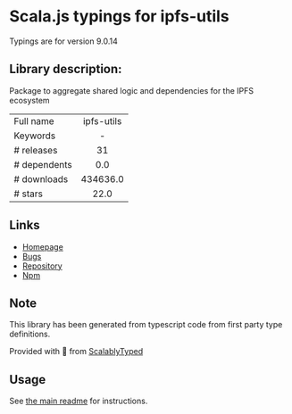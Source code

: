 
# Scala.js typings for ipfs-utils

Typings are for version 9.0.14

## Library description:
Package to aggregate shared logic and dependencies for the IPFS ecosystem

|                    |                 |
| ------------------ | :-------------: |
| Full name          | ipfs-utils |
| Keywords           | - |
| # releases         | 31 |
| # dependents       | 0.0 |
| # downloads        | 434636.0 |
| # stars            | 22.0 |

## Links
- [Homepage](https://github.com/ipfs/js-ipfs-utils#readme)
- [Bugs](https://github.com/ipfs/js-ipfs-utils/issues)
- [Repository](https://github.com/ipfs/js-ipfs-utils)
- [Npm](https://www.npmjs.com/package/ipfs-utils)
    


## Note
This library has been generated from typescript code from first party type definitions.

Provided with :purple_heart: from [ScalablyTyped](https://github.com/oyvindberg/ScalablyTyped)

## Usage
See [the main readme](../../readme.md) for instructions.



